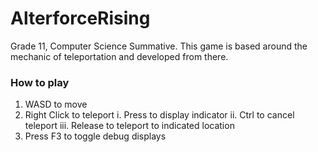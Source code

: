 # AlterforceRising
Grade 11, Computer Science Summative. This game is based around the mechanic of teleportation and developed from there. 

### How to play
1. WASD to move
2. Right Click to teleport
	i. Press to display indicator
	ii. Ctrl to cancel teleport
	iii. Release to teleport to indicated location
3. Press F3 to toggle debug displays